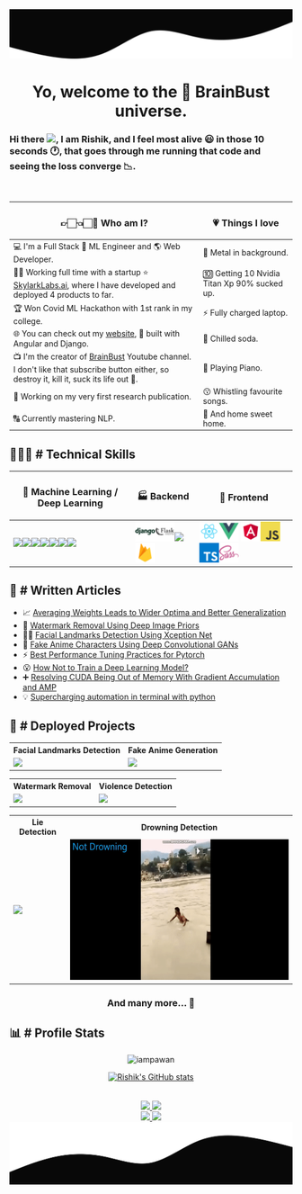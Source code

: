 <img alt="Welcome to BrainBust" src="./images/wave-top.svg/" />

<h1 align="center">Yo, welcome to the 🧠 BrainBust universe. 
</h1>
<p align="center">
<h3>Hi there <img height="25" src="https://raw.githubusercontent.com/TheDudeThatCode/TheDudeThatCode/master/Assets/Hi.gif"/>, I am Rishik, and I feel most alive 😃 in those 10 seconds 🕐, that goes through me running that code and seeing the loss converge 📉. </h3>
</p>

<br>

|<h3>👉🏻👈🏻🥺 Who am I?</h3>|<h3>💗 Things I love</h3>|
|--|--|
|💻 I'm a Full Stack 🤖 ML Engineer and 🌎 Web Developer.| 🎸 Metal in background.|
|👷‍♂️ Working full time with a startup ⭐ [SkylarkLabs.ai](https://skylarklabs.ai/), where I have developed and deployed 4 products to far.|🔟 Getting 10 Nvidia Titan Xp 90% sucked up.
|🏆 Won Covid ML Hackathon with 1st rank in my college.|⚡ Fully charged laptop.|
|🌐 You can check out my [website](https://brain-bust.web.app/home), 🔨 built with Angular and Django.|🥤 Chilled soda.|
|📺 I'm the creator of [BrainBust](https://www.youtube.com/channel/UCdbcIkMaFdRVYXm76TH6qiw) Youtube channel. I don't like that subscribe button either, so destroy it, kill it, suck its life out 👻.|🎹 Playing Piano.|
|📰 Working on my very first research publication.| 😗 Whistling favourite songs.|
|🔠 Currently mastering NLP.|🏡 And home sweet home.|

## 👨🏻‍🏫 # Technical Skills
|<h3>🤖 Machine Learning / Deep Learning</h3>|<h3>🏭 Backend</h3>|<h3>🌄 Frontend</h3>|
|--|--|--|
|<a href="http://pytorch.org/"><code><img height="35" src="https://www.pngitem.com/pimgs/m/31-310639_pytorch-logo-png-transparent-png.png" /></code></a><a href="https://www.tensorflow.org/"><code><img height="35" src="https://3.bp.blogspot.com/-d-nV7xJRmpw/Xo328dcAx3I/AAAAAAAAC7Q/qlqJOle6XIosJ3CGIDJ04F3Voh1iXDg0gCLcBGAsYHQ/s1600/TF_FullColor_Icon.jpg" /></code></a><a href="https://keras.io/"><code><img height="35" src="https://img.stackshare.io/service/5601/keras.png" /></code></a><a href="https://mxnet.apache.org/versions/1.7.0/"><code><img height="35" src="https://dyltqmyl993wv.cloudfront.net/assets/stacks/mxnet/img/mxnet-stack-220x234.png" /></code></a><a href="https://opencv.org/"><code><img height="35" src="https://3.bp.blogspot.com/-yvrV6MUueGg/ToICp0YIDPI/AAAAAAAAADg/SYKg4dWpyC43AAfrDwBTR0VYmYT0QshEgCPcBGAYYCw/s1600/OpenCV_Logo.png" /></code></a><a href="https://scikit-learn.org/stable/"><code><img height="35" src="https://p7.hiclipart.com/preview/309/384/987/scikit-learn-python-computer-icons-scikit-image-machine-learning-learning.jpg" /></code></a><a href="https://matplotlib.org/"><code><img height="35" src="https://static.javatpoint.com/tutorial/matplotlib/images/matplotlib-tutorial.png" /></code></a>|<a href="https://www.djangoproject.com/"><code><img height="35" src="https://raw.githubusercontent.com/github/explore/80688e429a7d4ef2fca1e82350fe8e3517d3494d/topics/django/django.png" /></code></a><a href="https://flask.palletsprojects.com/en/1.1.x/"><code><img height="35" src="https://raw.githubusercontent.com/github/explore/80688e429a7d4ef2fca1e82350fe8e3517d3494d/topics/flask/flask.png" /></code></a><a href="https://fastapi.tiangolo.com/"><code><img height="35" src="https://www.programmableweb.com/sites/default/files/styles/facebook_scale_width_200/public/FastAPI%20Python%20Framework_0.jpg?itok=8KCFxxCo" /></code></a><a href="http://firebase.com/"><code><img height="35" src="https://raw.githubusercontent.com/github/explore/80688e429a7d4ef2fca1e82350fe8e3517d3494d/topics/firebase/firebase.png" /></code></a>|<a href="https://reactjs.org/"><code><img height="35" src="https://raw.githubusercontent.com/github/explore/80688e429a7d4ef2fca1e82350fe8e3517d3494d/topics/react/react.png" /></code></a><a href="http://vuejs.org/"><code><img height="35" src="https://raw.githubusercontent.com/github/explore/80688e429a7d4ef2fca1e82350fe8e3517d3494d/topics/vue/vue.png" /></code></a> <a href="http://angular.io/"><code><img height="35" src="https://raw.githubusercontent.com/github/explore/80688e429a7d4ef2fca1e82350fe8e3517d3494d/topics/angular/angular.png" /></code></a><a href="https://developer.mozilla.org/en-US/docs/Web/JavaScript"><code><img height="35" src="https://raw.githubusercontent.com/github/explore/80688e429a7d4ef2fca1e82350fe8e3517d3494d/topics/javascript/javascript.png" /></code></a> <a href="https://www.typescriptlang.org/"><code><img height="35" src="https://raw.githubusercontent.com/github/explore/80688e429a7d4ef2fca1e82350fe8e3517d3494d/topics/typescript/typescript.png" /></code></a><a href="https://sass-lang.com/"><code><img height="35" src="https://raw.githubusercontent.com/github/explore/80688e429a7d4ef2fca1e82350fe8e3517d3494d/topics/sass/sass.png" /></code></a>|

## 📝 # Written Articles
- 📈 [Averaging Weights Leads to Wider Optima and Better Generalization](https://brainbust.medium.com/averaging-weights-leads-to-wider-optima-and-better-generalization-8e79d0f3fbd2)
- 🌊 [Watermark Removal Using Deep Image Priors](https://brainbust.medium.com/watermark-removal-using-deep-image-priors-d37f87a9ca1)
- 👦🏻 [Facial Landmarks Detection Using Xception Net](https://medium.com/swlh/facial-landmarks-detection-using-xception-net-908b8b80f758)
- 🎨 [Fake Anime Characters Using Deep Convolutional GANs](https://brainbust.medium.com/fake-anime-characters-using-deep-convolutional-gans-aee697a7b489)
- ⚡ [Best Performance Tuning Practices for Pytorch](https://medium.com/swlh/best-performance-tuning-practices-for-pytorch-3ef06329d5fe)
- 😮 [How Not to Train a Deep Learning Model?](https://medium.com/swlh/how-not-to-train-a-deep-learning-model-34bd63deb704)
- ➕ [Resolving CUDA Being Out of Memory With Gradient Accumulation and AMP](https://towardsdatascience.com/i-am-so-done-with-cuda-out-of-memory-c62f42947dca)
- 💡 [Supercharging automation in terminal with python](https://brainbust.medium.com/supercharging-automation-in-terminal-with-python-4be87cb82514)
## 🔨 # Deployed Projects


<table>
 <tr>
 <th>Facial Landmarks Detection</th><th>Fake Anime Generation</th>
 </tr>
 <tr>
  <td>
  <img height="250" src="https://github.com/braindotai/Facial-Landmarks-Detection-Pytorch/raw/master/output.gif"/>
  </td>
  <td>
  <img height="250" src="https://miro.medium.com/max/875/1*NsGVggLKopPfYLEum_c_oA.png"/>
  </td>
</tr>
</table>

<table>
<tr>
<th>Watermark Removal</th><th>Violence Detection</th>
</tr>
<tr>
<td>
<img height="320" src="https://raw.githubusercontent.com/braindotai/Watermark-Removal-using-Deep-Image-Priors-with-Pytorch/master/final_outputs.webp"/>
</td>
<td>
<img height="320" src="https://github.com/braindotai/SkylarkLabs-Violence-Detection/blob/master/output.gif"/>
</td>
</tr>
</table>

<table>
<tr>
<th>Lie Detection</th><th>Drowning Detection</th>
</tr>
<tr>
<td>
<img height="250" src="https://github.com/braindotai/SkylarkLabs-Lie-Detection/raw/master/output.gif"/>
</td>
<td>
<img height="250" src="https://github.com/braindotai/SkylarkLabs-Drowning-Detection/raw/master/output.gif"/>
</td>
</tr>
</table>

<h3 align="center">And many more... 🥱</h3>


## 📊 # Profile Stats
<p align="center"> <img src="https://komarev.com/ghpvc/?username=braindotai&label=Profile Views&color=080808&style=flat" alt="iampawan" /> </p>

<div align="center">
<a href="https://github.com/braindotai">
 <img src="https://github-readme-stats.vercel.app/api?username=braindotai&show_icons=true&count_private=true&theme=dark&line_height=35&hide_border=true" alt="Rishik's GitHub stats"/>
</a>
</div>

<br>
<br>
<div align="center">
<a href="https://github.com/braindotai/Facial-Landmarks-Detection-Pytorch">
  <img src="https://github-readme-stats.vercel.app/api/pin/?username=braindotai&repo=Facial-Landmarks-Detection-Pytorch&theme=dark&hide_border=true" />
</a>
<a href="https://github.com/braindotai/Watermark-Removal-Pytorch">
 <img src="https://github-readme-stats.vercel.app/api/pin/?username=braindotai&repo=Watermark-Removal-Pytorch&theme=dark&hide_border=true" />
</a>
</div>
<div align="center">
</a>
<a href="https://github.com/braindotai/Dr-Deep">
 <img src="https://github-readme-stats.vercel.app/api/pin/?username=braindotai&repo=Dr-Deep&theme=dark&hide_border=true" />
</a>
<a href="https://github.com/braindotai/Machine-Learning-Hackathon">
 <img src="https://github-readme-stats.vercel.app/api/pin/?username=braindotai&repo=Machine-Learning-Hackathon&theme=dark&hide_border=true" />
</a>
</div>

<!-- <br>

<div align="center">
<img height="200" src="./images/rick.png" />
<h3>Congrats, you made it to the end!!!</h3>
</div> -->

<img alt="Congrats, you made it to the end!!!" src="./images/wave-bottom.svg/" />

